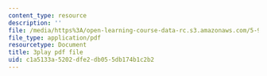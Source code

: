 ```yaml
---
content_type: resource
description: ''
file: /media/https%3A/open-learning-course-data-rc.s3.amazonaws.com/5-95j-teaching-college-level-science-and-engineering-fall-2015/c1a5133a5202dfe2db055db174b1c2b2_hpM-siY2Bl0.pdf
file_type: application/pdf
resourcetype: Document
title: 3play pdf file
uid: c1a5133a-5202-dfe2-db05-5db174b1c2b2
---
```

